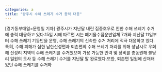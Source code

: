 ```yaml
---
categories: a
title: "광주시 수해 쓰레기 수거 총력 대응"
---
```

[경기동부매일=문영일 기자] 광주시가 지난달 내린 집중호우로 인한 수해 쓰레기 수거에 총력 대응하고 있다.15일 시에 따르면 시는 폐기물수집운반업체 7개와 지난달 11일부터 수해 쓰레기 기동반을 운영, 수해 쓰레기의 신속한 수거 처리에 적극 대응하고 있다.특히, 수해 피해가 심한 남한산성면과 퇴촌면의 수해 쓰레기 처리를 위해 성남시로 우회해 산성리 지역의 수해 쓰레기를 수거했으며 가용 가능한 인력 및 장비를 총동원해 불당리 일원의 토사 등 수해 쓰레기 수거를 지난달 말 완료했다.또한, 퇴촌면 일원에 산재돼 있던 수해 쓰레기를 수거하